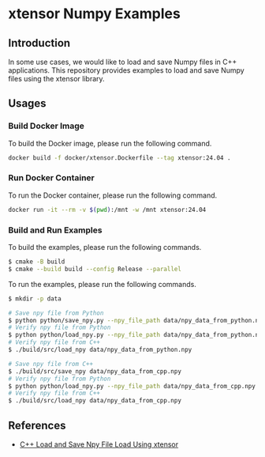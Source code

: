# xtensor Numpy Examples

## Introduction

In some use cases, we would like to load and save Numpy files in C++ applications. This repository provides examples to load and save Numpy files using the xtensor library.

## Usages

### Build Docker Image

To build the Docker image, please run the following command.

```bash
docker build -f docker/xtensor.Dockerfile --tag xtensor:24.04 .
```

### Run Docker Container

To run the Docker container, please run the following command.

```bash
docker run -it --rm -v $(pwd):/mnt -w /mnt xtensor:24.04
```

### Build and Run Examples

To build the examples, please run the following commands.

```bash
$ cmake -B build
$ cmake --build build --config Release --parallel
```

To run the examples, please run the following commands.

```bash
$ mkdir -p data

# Save npy file from Python
$ python python/save_npy.py --npy_file_path data/npy_data_from_python.npy
# Verify npy file from Python
$ python python/load_npy.py --npy_file_path data/npy_data_from_python.npy
# Verify npy file from C++
$ ./build/src/load_npy data/npy_data_from_python.npy

# Save npy file from C++
$ ./build/src/save_npy data/npy_data_from_cpp.npy
# Verify npy file from Python
$ python python/load_npy.py --npy_file_path data/npy_data_from_cpp.npy
# Verify npy file from C++
$ ./build/src/load_npy data/npy_data_from_cpp.npy
```

## References

- [C++ Load and Save Npy File Load Using xtensor](https://leimao.github.io/blog/CPP-Npy-Load-Save-xtensor/)
